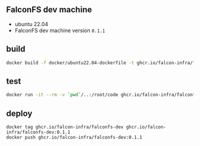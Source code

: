 ## FalconFS dev machine

- ubuntu 22.04
- FalconFS dev machine version `0.1.1`

## build

```bash
docker build -f docker/ubuntu22.04-dockerfile -t ghcr.io/falcon-infra/falconfs-dev .
```

## test

```bash
docker run -it --rm -v `pwd`/..:/root/code ghcr.io/falcon-infra/falconfs-dev /bin/zsh
```

## deploy

```
docker tag ghcr.io/falcon-infra/falconfs-dev ghcr.io/falcon-infra/falconfs-dev:0.1.1
docker push ghcr.io/falcon-infra/falconfs-dev:0.1.1
```
